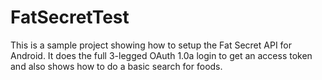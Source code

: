 FatSecretTest
=============

This is a sample project showing how to setup the Fat Secret API for Android.  It does the full 3-legged OAuth 1.0a login to get an access token and also shows how to do a basic search for foods.
